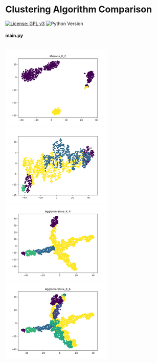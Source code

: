 # Clustering Algorithm Comparison
[![License: GPL v3](https://img.shields.io/badge/License-GPLv3-blue.svg)](https://www.gnu.org/licenses/gpl-3.0)
![Python Version](https://img.shields.io/badge/Python-v3.6-blue)

#### main.py
<br/>
<img src="images/KMeans_K_2.png" width="320" height="240">
<img src="images/KMeans_K_4.png" width="320" height="240">
<img src="images/Agglomerative_K_4.png" width="320" height="240">
<img src="images/Agglomerative_K_6.png" width="320" height="240">
